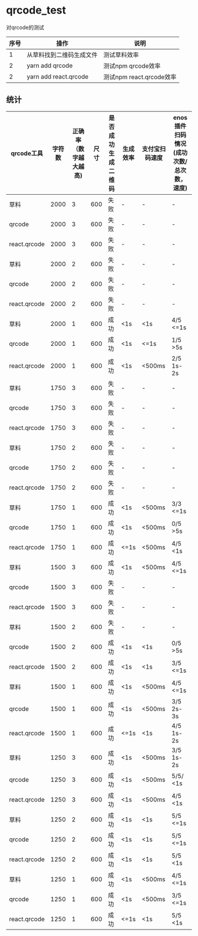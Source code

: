 # qrcode_test

对qrcode的测试

| 序号 | 操作 | 说明 |
|-----|------|----|
| 1 | 从草料找到二维码生成文件 | 测试草料效率 |
| 2 | yarn add qrcode | 测试npm qrcode效率 |
| 2 | yarn add react.qrcode | 测试npm react.qrcode效率 |

## 统计

| qrcode工具 | 字符数 | 正确率（数字越大越高) | 尺寸 | 是否成功生成二维码 | 生成效率 | 支付宝扫码速度 | enos插件扫码情况(成功次数/总次数，速度) |
|-----|------|----|----|----|----|----|----|
| 草料 | 2000 | 3 | 600 | 失败 | - | - | - |
| qrcode | 2000 | 3 | 600 | 失败 | - | - | - |
| react.qrcode | 2000 | 3 | 600 | 失败 | - | - | - |
| 草料 | 2000 | 2 | 600 | 失败 | - | - | - |
| qrcode | 2000 | 2 | 600 | 失败 | - | - | - |
| react.qrcode | 2000 | 2 | 600 | 失败 | - | - | - |
| 草料 | 2000 | 1 | 600 | 成功 | <1s | <1s | 4/5 <=1s |
| qrcode | 2000 | 1 | 600 | 成功 | <1s | <=1s | 1/5 >5s |
| react.qrcode | 2000 | 1 | 600 | 成功 | <1s | <500ms | 2/5 1s-2s |
| 草料 | 1750 | 3 | 600 | 失败 | - | - | - |
| qrcode | 1750 | 3 | 600 | 失败 | - | - | - |
| react.qrcode | 1750 | 3 | 600 | 失败 | - | - | - |
| 草料 | 1750 | 2 | 600 | 失败 | - | - | - |
| qrcode | 1750 | 2 | 600 | 失败 | - | - | - |
| react.qrcode | 1750 | 2 | 600 | 失败 | - | - | - |
| 草料 | 1750 | 1 | 600 | 成功 | <1s | <500ms | 3/3 <=1s |
| qrcode | 1750 | 1 | 600 | 成功 | <1s | <500ms | 0/5 >5s |
| react.qrcode | 1750 | 1 | 600 | 成功 | <=1s | <500ms | 4/5 <1s |
| 草料 | 1500 | 3 | 600 | 成功 | <1s | <500ms | 4/5 <=1s |
| qrcode | 1500 | 3 | 600 | 失败 | - | - | - |
| react.qrcode | 1500 | 3 | 600 | 失败 | - | - | - |
| 草料 | 1500 | 2 | 600 | 失败 | - | - | - |
| qrcode | 1500 | 2 | 600 | 成功 | <1s | <1s | 0/5 >5s |
| react.qrcode | 1500 | 2 | 600 | 成功 | <1s | <1s | 3/5 <=1s |
| 草料 | 1500 | 1 | 600 | 成功 | <1s | <500ms | 4/5 <=1s |
| qrcode | 1500 | 1 | 600 | 成功 | <1s | <500ms | 3/5 2s-3s |
| react.qrcode | 1500 | 1 | 600 | 成功 | <=1s | <1s | 4/5 1s-2s |
| 草料 | 1250 | 3 | 600 | 成功 | <1s | <500ms | 3/5 1s-2s |
| qrcode | 1250 | 3 | 600 | 成功 | <1s | <500ms | 5/5/ <1s |
| react.qrcode | 1250 | 3 | 600 | 成功 | <1s | <500ms | 4/5 <1s |
| 草料 | 1250 | 2 | 600 | 成功 | <1s | <1s | 5/5 <=1s |
| qrcode | 1250 | 2 | 600 | 成功 | <1s | <1s | 5/5 <=1s |
| react.qrcode | 1250 | 2 | 600 | 成功 | <1s | <1s | 5/5 <1s |
| 草料 | 1250 | 1 | 600 | 成功 | <1s | <500ms | 4/5 <=1s |
| qrcode | 1250 | 1 | 600 | 成功 | <1s | <500ms | 3/5 <=1s |
| react.qrcode | 1250 | 1 | 600 | 成功 | <=1s | <1s | 5/5 <1s |
